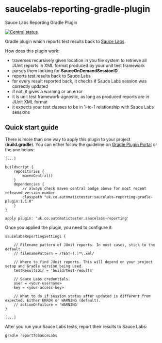 # saucelabs-reporting-gradle-plugin
Sauce Labs Reporting Gradle Plugin

[![Central status](https://maven-badges.herokuapp.com/maven-central/uk.co.automatictester/saucelabs-reporting-gradle-plugin/badge.svg)](https://maven-badges.herokuapp.com/maven-central/uk.co.automatictester/saucelabs-reporting-gradle-plugin)

Gradle plugin which reports test results back to [Sauce Labs][1].

How does this plugin work:
- traverses recursively given location in you file system to retrieve all JUnit reports in XML format produced by your unit test framework
- parses them looking for **SauceOnDemandSessionID**
- reports test results back to Sauce Labs
- for every result reported back, it checks if Sauce Labs session was correctly updated
- if not, it gives a warning or an error
- it is unit test framework-agnostic, as long as produced reports are in JUnit XML format
- it expects your test classes to be in 1-to-1 relationship with Sauce Labs sessions

## Quick start guide

There is more than one way to apply this plugin to your project (**build.gradle**). You can either follow the guideline on [Gradle Plugin Portal][2] or the one below:

```
[...]

buildscript {
    repositories {
        mavenCentral()
    }
    dependencies {
        // always check maven central badge above for most recent released version number
        classpath "uk.co.automatictester:saucelabs-reporting-gradle-plugin:1.1.0"
    }
}

apply plugin: 'uk.co.automatictester.saucelabs-reporting'
```

Once you applied the plugin, you need to configure it:

```
saucelabsReportingSettings {

    // Filename pattern of JUnit reports. In most cases, stick to the default.
    // filenamePattern = /TEST-(.)*\.xml/

    // Where to find JUnit reports. This will depend on your project setup and Gradle version being used.
    testResultsDir = 'build/test-results'

    // Sauce Labs credentials.
    user = <your-username>
    key = <your-access-key>

    // What to do if session status after updated is different from expected. Either ERROR or WARNING (default).
    // actionOnFailure = 'WARNING'
}

[...]
```

After you run your Sauce Labs tests, report their results to Sauce Labs:

```gradle reportToSauceLabs```

[1]: https://saucelabs.com
[2]: https://plugins.gradle.org/plugin/uk.co.automatictester.saucelabs-reporting